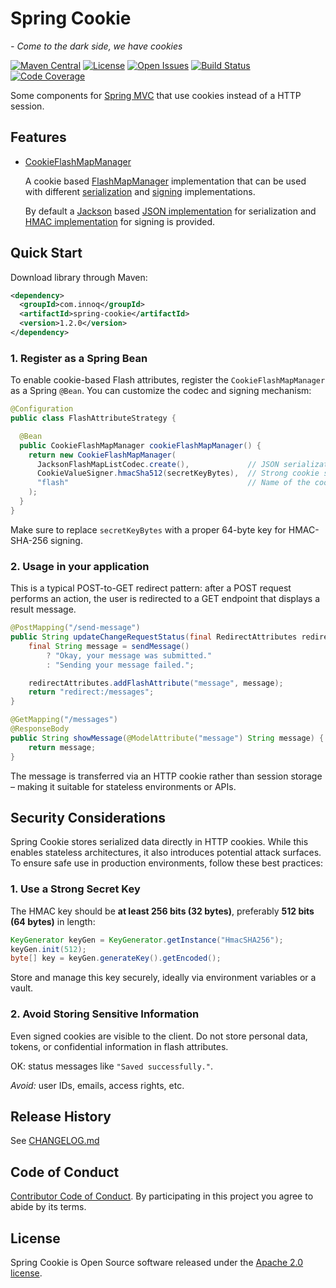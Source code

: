 # Spring Cookie
*- Come to the dark side, we have cookies*

[![Maven Central](https://maven-badges.herokuapp.com/maven-central/com.innoq/spring-cookie/badge.svg)](https://maven-badges.herokuapp.com/maven-central/com.innoq/spring-cookie)
[![License](https://img.shields.io/badge/License-Apache%202.0-blue.svg)](https://www.apache.org/licenses/LICENSE-2.0)
[![Open Issues](https://img.shields.io/github/issues/innoq/spring-cookie.svg)](https://github.com/innoq/spring-cookie/issues)
[![Build Status](https://github.com/innoq/spring-cookie/actions/workflows/main.yml/badge.svg)](https://github.com/innoq/spring-cookie/actions/workflows/main.yml)
[![Code Coverage](https://codecov.io/gh/innoq/spring-cookie/branch/main/graph/badge.svg)](https://codecov.io/gh/innoq/spring-cookie)

Some components for
[Spring MVC](https://docs.spring.io/spring/docs/current/spring-framework-reference/web.html)
that use cookies instead of a HTTP session.


## Features

- [CookieFlashMapManager](./src/main/java/com/innoq/spring/cookie/flash/CookieFlashMapManager.java)

  A cookie based [FlashMapManager](https://docs.spring.io/spring-framework/docs/current/javadoc-api/org/springframework/web/servlet/FlashMapManager.html)
  implementation that can be used with different
  [serialization](./src/main/java/com/innoq/spring/cookie/flash/FlashMapListCodec.java)
  and [signing](./src/main/java/com/innoq/spring/cookie/security/CookieValueSigner.java)
  implementations.

  By default a [Jackson](https://github.com/FasterXML/jackson) based
  [JSON implementation](./src/main/java/com/innoq/spring/cookie/flash/codec/jackson/JacksonFlashMapListCodec.java)
  for serialization and
  [HMAC implementation](./src/main/java/com/innoq/spring/cookie/security/HmacCookieValueSigner.java)
  for signing is provided.


## Quick Start

Download library through Maven:

```xml
<dependency>
  <groupId>com.innoq</groupId>
  <artifactId>spring-cookie</artifactId>
  <version>1.2.0</version>
</dependency>
```

### 1. Register as a Spring Bean

To enable cookie-based Flash attributes, register the `CookieFlashMapManager` as a Spring `@Bean`. You can customize the codec and signing mechanism:

```java
@Configuration
public class FlashAttributeStrategy {

  @Bean
  public CookieFlashMapManager cookieFlashMapManager() {
    return new CookieFlashMapManager(
      JacksonFlashMapListCodec.create(),             // JSON serialization
      CookieValueSigner.hmacSha512(secretKeyBytes),  // Strong cookie signing
      "flash"                                        // Name of the cookie
    );
  }
}
```

Make sure to replace `secretKeyBytes` with a proper 64-byte key for HMAC-SHA-256 signing.

### 2. Usage in your application

This is a typical POST-to-GET redirect pattern: after a POST request performs an action, the user is redirected to a GET endpoint that displays a result message.

```java
@PostMapping("/send-message")
public String updateChangeRequestStatus(final RedirectAttributes redirectAttributes) {
    final String message = sendMessage()
        ? "Okay, your message was submitted."
        : "Sending your message failed.";

    redirectAttributes.addFlashAttribute("message", message);
    return "redirect:/messages";
}

@GetMapping("/messages")
@ResponseBody
public String showMessage(@ModelAttribute("message") String message) {
    return message;
}
```

The message is transferred via an HTTP cookie rather than session storage – making it suitable for stateless environments or APIs.

## Security Considerations

Spring Cookie stores serialized data directly in HTTP cookies. While this enables stateless architectures, it also introduces potential attack surfaces. To ensure safe use in production environments, follow these best practices:

### 1. Use a Strong Secret Key

The HMAC key should be **at least 256 bits (32 bytes)**, preferably **512 bits (64 bytes)** in length:

```java
KeyGenerator keyGen = KeyGenerator.getInstance("HmacSHA256");
keyGen.init(512);
byte[] key = keyGen.generateKey().getEncoded();
```

Store and manage this key securely, ideally via environment variables or a vault.

### 2. Avoid Storing Sensitive Information

Even signed cookies are visible to the client. Do not store personal data, tokens, or confidential information in flash attributes.

OK: status messages like `"Saved successfully."`.

*Avoid:* user IDs, emails, access rights, etc.

## Release History

See [CHANGELOG.md](./CHANGELOG.md)


## Code of Conduct

[Contributor Code of Conduct](./CODE_OF_CONDUCT.md). By participating in this
project you agree to abide by its terms.


## License

Spring Cookie is Open Source software released under the
[Apache 2.0 license](http://www.apache.org/licenses/LICENSE-2.0.html).

